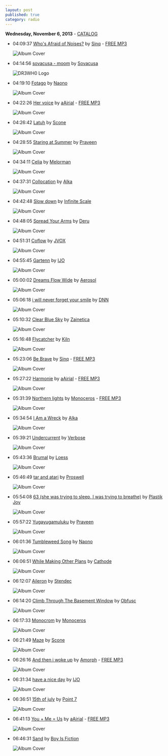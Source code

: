 ```yaml
---
layout: post
published: true
category: radio
---
```


**Wednesday, November  6, 2013** - [CATALOG](/2013/11/06/monoceros-radio-catalog)

*   04:09:37  [Who's Afraid of Noises?](http://goo.gl/PtfqXB) by [Sinq](http://www.last.fm/music/Sinq) - [FREE MP3](http://goo.gl/XvgnAd)

    ![Album Cover](http://userserve-ak.last.fm/serve/174s/21747603.jpg "Passage LP")

*   04:14:56  [sovacusa - moom](http://goo.gl/nRdzOr) by [Sovacusa](http://www.last.fm/music/Sovacusa)

    ![DR3WH0 Logo](https://dl.dropboxusercontent.com/u/8239797/DR3WH0.png "DR3WH0 RadioBlog")

*   04:19:10  [Fotago](http://goo.gl/Pc63Zj) by [Naono](http://www.last.fm/music/Naono)

    ![Album Cover](http://userserve-ak.last.fm/serve/174s/70565774.jpg "One Different Compilation")

*   04:22:26  [Her voice](http://goo.gl/CqLr24) by [aAirial](http://www.last.fm/music/aAirial) - [FREE MP3](http://goo.gl/HM4YMO)

    ![Album Cover](http://userserve-ak.last.fm/serve/174s/33500389.jpg "le fil du temps")

*   04:26:42  [Latuh](http://goo.gl/mBwZgZ) by [Scone](http://www.last.fm/music/Scone)

    ![Album Cover](http://userserve-ak.last.fm/serve/174s/88246765.png "Est")

*   04:28:55  [Staring at Summer](http://goo.gl/ekHOUF) by [Praveen](http://www.last.fm/music/Praveen)

    ![Album Cover](http://userserve-ak.last.fm/serve/174s/61113663.jpg "Meadow: Cottage Industries Four")

*   04:34:11  [Celia](http://goo.gl/w0gdK8) by [Melorman](http://www.last.fm/music/Melorman)

    ![Album Cover](http://userserve-ak.last.fm/serve/174s/71031312.jpg "After Noon")

*   04:37:31  [Collocation](http://goo.gl/qNUomW) by [Alka](http://www.last.fm/music/Alka)

    ![Album Cover](http://userserve-ak.last.fm/serve/174s/33165837.jpg "A Dog Lost in the Woods")

*   04:42:48  [Slow down](http://goo.gl/e1KzAU) by [Infinite Scale](http://www.last.fm/music/Infinite+Scale)

    ![Album Cover](http://userserve-ak.last.fm/serve/174s/26057697.jpg "Ad Infinitum")

*   04:48:05  [Spread Your Arms](http://goo.gl/wZ16hb) by [Deru](http://www.last.fm/music/Deru)

    ![Album Cover](http://userserve-ak.last.fm/serve/174s/48637593.png "Trying to Remember")

*   04:51:31  [Coflow](http://goo.gl/QMgcSr) by [JVOX](http://www.last.fm/music/JVOX)

    ![Album Cover](http://userserve-ak.last.fm/serve/174s/32901323.jpg "Shuffling Data")

*   04:55:45  [Gartenn](http://goo.gl/IU9uyO) by [IJO](http://www.last.fm/music/IJO)

    ![Album Cover](http://cdn.last.fm/flatness/catalogue/noimage/2/default_album_medium.png "Computer Pop EP (Sutemos013)")

*   05:00:02  [Dreams Flow Wide](http://goo.gl/XAAnjm) by [Aerosol](http://www.last.fm/music/Aerosol)

    ![Album Cover](http://userserve-ak.last.fm/serve/174s/35542989.jpg "Airborne")

*   05:06:18  [i will never forget your smile](http://goo.gl/cNdUZx) by [DNN](http://www.last.fm/music/DNN)

    ![Album Cover](http://userserve-ak.last.fm/serve/174s/68477312.jpg "when things stop to move")

*   05:10:32  [Clear Blue Sky](http://goo.gl/JkXO6W) by [Zainetica](http://www.last.fm/music/Zainetica)

    ![Album Cover](http://userserve-ak.last.fm/serve/174s/4933537.jpg "Onepointone")

*   05:16:48  [Flycatcher](http://goo.gl/QxZGpW) by [Kiln](http://www.last.fm/music/Kiln)

    ![Album Cover](http://userserve-ak.last.fm/serve/174s/32954301.jpg "Dusker")

*   05:23:06  [Be Brave](http://goo.gl/PA2N4L) by [Sinq](http://www.last.fm/music/Sinq) - [FREE MP3](http://goo.gl/O9RqIq)

    ![Album Cover](http://userserve-ak.last.fm/serve/174s/21747603.jpg "Passage LP")

*   05:27:22  [Harmonie](http://goo.gl/XAwxSj) by [aAirial](http://www.last.fm/music/aAirial) - [FREE MP3](http://goo.gl/J204hz)

    ![Album Cover](http://userserve-ak.last.fm/serve/174s/27539811.jpg "à ma muse..")

*   05:31:39  [Northern lights](http://goo.gl/CtDLx1) by [Monoceros](http://www.last.fm/music/Monoceros) - [FREE MP3](http://goo.gl/xC1lOR)

    ![Album Cover](http://userserve-ak.last.fm/serve/174s/94072753.jpg "Tales for Silent Nights")

*   05:34:54  [I Am a Wreck](http://goo.gl/bzNOIi) by [Alka](http://www.last.fm/music/Alka)

    ![Album Cover](http://userserve-ak.last.fm/serve/174s/33165837.jpg "A Dog Lost in the Woods")

*   05:39:21  [Undercurrent](http://goo.gl/53jWux) by [Verbose](http://www.last.fm/music/Verbose)

    ![Album Cover](http://userserve-ak.last.fm/serve/174s/10920827.jpg "resolve")

*   05:43:36  [Brumal](http://goo.gl/pDJvqT) by [Loess](http://www.last.fm/music/Loess)

    ![Album Cover](http://userserve-ak.last.fm/serve/174s/3846903.jpg "Wind And Water")

*   05:46:49  [tar and atari](http://goo.gl/MP4Bc2) by [Proswell](http://www.last.fm/music/Proswell)

    ![Album Cover](http://userserve-ak.last.fm/serve/174s/7586055.jpg "carrot dossier")

*   05:54:08  [63 (she was trying to sleep, I was trying to breathe)](http://goo.gl/iQR86p) by [Plastik Joy](http://www.last.fm/music/Plastik+Joy)

    ![Album Cover](http://userserve-ak.last.fm/serve/174s/27655613.jpg "3:03")

*   05:57:22  [Yugayugamuluku](http://goo.gl/hhtXHv) by [Praveen](http://www.last.fm/music/Praveen)

    ![Album Cover](http://userserve-ak.last.fm/serve/174s/71803038.jpg "Niratham Padeda")

*   06:01:36  [Tumbleweed Song](http://goo.gl/GErZ7S) by [Naono](http://www.last.fm/music/Naono)

    ![Album Cover](http://userserve-ak.last.fm/serve/174s/11012635.png "Tumbleweed Tracks")

*   06:06:51  [While Making Other Plans](http://goo.gl/8Ln7yW) by [Cathode](http://www.last.fm/music/Cathode)

    ![Album Cover](http://userserve-ak.last.fm/serve/174s/16432517.jpg "Special Measures")

*   06:12:07  [Aileron](http://goo.gl/fdKcpH) by [Stendec](http://www.last.fm/music/Stendec)

    ![Album Cover](http://userserve-ak.last.fm/serve/174s/86430269.jpg "A Study of 'And'")

*   06:14:20  [Climb Through The Basement Window](http://goo.gl/NrdCGF) by [Obfusc](http://www.last.fm/music/Obfusc)

    ![Album Cover](http://userserve-ak.last.fm/serve/174s/32958427.jpg "Cities Of Cedar")

*   06:17:33  [Monocrom](http://goo.gl/k2tGsR) by [Monoceros](http://www.last.fm/music/Monoceros)

    ![Album Cover](http://userserve-ak.last.fm/serve/174s/11191007.jpg "Imaginary_EP")

*   06:21:49  [Maze](http://goo.gl/J27LVe) by [Scone](http://www.last.fm/music/Scone)

    ![Album Cover](http://userserve-ak.last.fm/serve/174s/88240395.png "Maze")

*   06:26:16  [And then i woke up](http://goo.gl/elxlk9) by [Amorph](http://www.last.fm/music/Amorph) - [FREE MP3](http://goo.gl/Ql0e2U)

    ![Album Cover](http://userserve-ak.last.fm/serve/174s/12952159.jpg "Empathie")

*   06:31:34  [have a nice day](http://goo.gl/ud5n0w) by [IJO](http://www.last.fm/music/IJO)

    ![Album Cover](http://cdn.last.fm/flatness/catalogue/noimage/2/default_album_medium.png "Computer Pop EP (Sutemos013)")

*   06:36:51  [15th of july](http://goo.gl/bct2o3) by [Point 7](http://www.last.fm/music/Point+7)

    ![Album Cover](http://userserve-ak.last.fm/serve/174s/19586015.jpg "What")

*   06:41:13  [You + Me = Us](http://goo.gl/3i2cHc) by [aAirial](http://www.last.fm/music/aAirial) - [FREE MP3](http://goo.gl/uJ2ic8)

    ![Album Cover](http://userserve-ak.last.fm/serve/174s/58695267.jpg "Together EP")

*   06:46:31  [Sand](http://goo.gl/9LlvgA) by [Boy Is Fiction](http://www.last.fm/music/Boy+Is+Fiction)

    ![Album Cover](http://userserve-ak.last.fm/serve/174s/54922651.jpg "Broadcasts In Colour")

